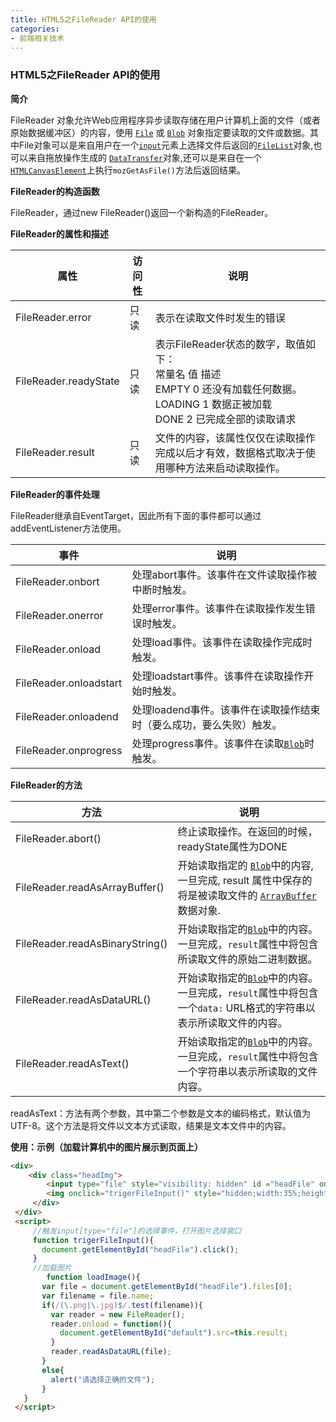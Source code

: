 ```yaml
---
title: HTML5之FileReader API的使用
categories: 
- 前端相关技术
---
```

### HTML5之FileReader API的使用

**简介**

FileReader 对象允许Web应用程序异步读取存储在用户计算机上面的文件（或者原始数据缓冲区）的内容，使用 [`File`](https://developer.mozilla.org/zh-CN/docs/Web/API/File) 或 [`Blob`](https://developer.mozilla.org/zh-CN/docs/Web/API/Blob) 对象指定要读取的文件或数据。其中File对象可以是来自用户在一个[`input`](https://developer.mozilla.org/zh-CN/docs/Web/HTML/Element/input)元素上选择文件后返回的[`FileList`](https://developer.mozilla.org/zh-CN/docs/Web/API/FileList)对象,也可以来自拖放操作生成的 [`DataTransfer`](https://developer.mozilla.org/zh-CN/docs/Web/API/DataTransfer)对象,还可以是来自在一个[`HTMLCanvasElement`](https://developer.mozilla.org/zh-CN/docs/Web/API/HTMLCanvasElement)上执行`mozGetAsFile()`方法后返回结果。   

**FileReader的构造函数**

FileReader，通过new FileReader()返回一个新构造的FileReader。

**FileReader的属性和描述**

| 属性                  | 访问性 | 说明                                                         |
| --------------------- | ------ | ------------------------------------------------------------ |
| FileReader.error      | 只读   | 表示在读取文件时发生的错误                                   |
| FileReader.readyState | 只读   | 表示FileReader状态的数字，取值如下：<br />常量名          值                 描述<br />EMPTY          0          还没有加载任何数据。<br />LOADING     1          数据正被加载<br />DONE           2          已完成全部的读取请求 |
| FileReader.result     | 只读   | 文件的内容，该属性仅仅在读取操作完成以后才有效，数据格式取决于使用哪种方法来启动读取操作。 |

**FileReader的事件处理**

FileReader继承自EventTarget，因此所有下面的事件都可以通过addEventListener方法使用。

| 事件                   | 说明                                                         |
| ---------------------- | ------------------------------------------------------------ |
| FileReader.onbort      | 处理abort事件。该事件在文件读取操作被中断时触发。            |
| FileReader.onerror     | 处理error事件。该事件在读取操作发生错误时触发。              |
| FileReader.onload      | 处理load事件。该事件在读取操作完成时触发。                   |
| FileReader.onloadstart | 处理loadstart事件。该事件在读取操作开始时触发。              |
| FileReader.onloadend   | 处理loadend事件。该事件在读取操作结束时（要么成功，要么失败）触发。 |
| FileReader.onprogress  | 处理progress事件。该事件在读取[`Blob`](https://developer.mozilla.org/zh-CN/docs/Web/API/Blob)时触发。 |

**FileReader的方法**

| 方法                            | 说明                                                         |
| ------------------------------- | ------------------------------------------------------------ |
| FileReader.abort()              | 终止读取操作。在返回的时候，readyState属性为DONE             |
| FileReader.readAsArrayBuffer()  | 开始读取指定的 [`Blob`](https://developer.mozilla.org/zh-CN/docs/Web/API/Blob)中的内容, 一旦完成, result 属性中保存的将是被读取文件的 [`ArrayBuffer`](https://developer.mozilla.org/zh-CN/docs/Web/API/ArrayBuffer) 数据对象. |
| FileReader.readAsBinaryString() | 开始读取指定的[`Blob`](https://developer.mozilla.org/zh-CN/docs/Web/API/Blob)中的内容。一旦完成，`result`属性中将包含所读取文件的原始二进制数据。 |
| FileReader.readAsDataURL()      | 开始读取指定的[`Blob`](https://developer.mozilla.org/zh-CN/docs/Web/API/Blob)中的内容。一旦完成，`result`属性中将包含一个`data:` URL格式的字符串以表示所读取文件的内容。 |
| FileReader.readAsText()         | 开始读取指定的[`Blob`](https://developer.mozilla.org/zh-CN/docs/Web/API/Blob)中的内容。一旦完成，`result`属性中将包含一个字符串以表示所读取的文件内容。 |

readAsText：方法有两个参数，其中第二个参数是文本的编码格式，默认值为UTF-8。这个方法是将文件以文本方式读取，结果是文本文件中的内容。

**使用：示例（加载计算机中的图片展示到页面上）**

```html
<div>
    <div class="headImg">
        <input type="file" style="visibility: hidden" id ="headFile" onchange="loadImage()"/>
        <img onclick="trigerFileInput()" style="hidden;width:35%;height:85px" id="default" src="../img/timg.jpg"/>
     </div>
 </div>
 <script>
     //触发input[type="file"]的选择事件，打开图片选择窗口
     function trigerFileInput(){
       document.getElementById("headFile").click();
     }
     //加载图片
    	function loadImage(){
       var file = document.getElementById("headFile").files[0];
       var filename = file.name;
       if(/(\.png|\.jpg)$/.test(filename)){
         var reader = new FileReader();
         reader.onload = function(){
           document.getElementById("default").src=this.result;
         }
         reader.readAsDataURL(file);
       }
       else{
         alert("请选择正确的文件");
       }
   }
 </script>
```